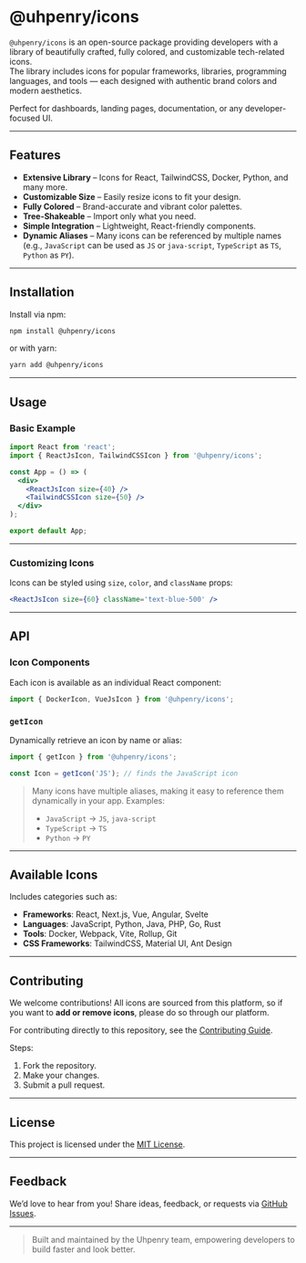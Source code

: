 # @uhpenry/icons

`@uhpenry/icons` is an open-source package providing developers with a library of beautifully crafted, fully colored, and customizable tech-related icons.  
The library includes icons for popular frameworks, libraries, programming languages, and tools — each designed with authentic brand colors and modern aesthetics.

Perfect for dashboards, landing pages, documentation, or any developer-focused UI.

---

## Features

- **Extensive Library** – Icons for React, TailwindCSS, Docker, Python, and many more.
- **Customizable Size** – Easily resize icons to fit your design.
- **Fully Colored** – Brand-accurate and vibrant color palettes.
- **Tree-Shakeable** – Import only what you need.
- **Simple Integration** – Lightweight, React-friendly components.
- **Dynamic Aliases** – Many icons can be referenced by multiple names (e.g., `JavaScript` can be used as `JS` or `java-script`, `TypeScript` as `TS`, `Python` as `PY`).

---

## Installation

Install via npm:

```bash
npm install @uhpenry/icons
```

or with yarn:

```bash
yarn add @uhpenry/icons
```

---

## Usage

### Basic Example

```jsx
import React from 'react';
import { ReactJsIcon, TailwindCSSIcon } from '@uhpenry/icons';

const App = () => (
  <div>
    <ReactJsIcon size={40} />
    <TailwindCSSIcon size={50} />
  </div>
);

export default App;
```

---

### Customizing Icons

Icons can be styled using `size`, `color`, and `className` props:

```jsx
<ReactJsIcon size={60} className='text-blue-500' />
```

---

## API

### Icon Components

Each icon is available as an individual React component:

```js
import { DockerIcon, VueJsIcon } from '@uhpenry/icons';
```

### `getIcon`

Dynamically retrieve an icon by name or alias:

```js
import { getIcon } from '@uhpenry/icons';

const Icon = getIcon('JS'); // finds the JavaScript icon
```

> Many icons have multiple aliases, making it easy to reference them dynamically in your app. Examples:
>
> - `JavaScript` → `JS`, `java-script`
> - `TypeScript` → `TS`
> - `Python` → `PY`

---

## Available Icons

Includes categories such as:

- **Frameworks**: React, Next.js, Vue, Angular, Svelte
- **Languages**: JavaScript, Python, Java, PHP, Go, Rust
- **Tools**: Docker, Webpack, Vite, Rollup, Git
- **CSS Frameworks**: TailwindCSS, Material UI, Ant Design

---

## Contributing

We welcome contributions!
All icons are sourced from this platform, so if you want to **add or remove icons**, please do so through our platform.

For contributing directly to this repository, see the [Contributing Guide](CONTRIBUTING.md).

Steps:

1. Fork the repository.
2. Make your changes.
3. Submit a pull request.

---

## License

This project is licensed under the [MIT License](LICENSE).

---

## Feedback

We’d love to hear from you!
Share ideas, feedback, or requests via [GitHub Issues](https://github.com/uhpenry/uhpenry-icons/issues).

---

> Built and maintained by the Uhpenry team, empowering developers to build faster and look better.

